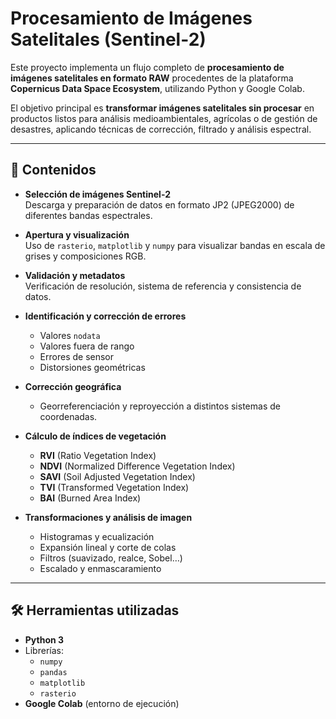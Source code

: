 # Procesamiento de Imágenes Satelitales (Sentinel-2)

Este proyecto implementa un flujo completo de **procesamiento de imágenes satelitales en formato RAW** procedentes de la plataforma **Copernicus Data Space Ecosystem**, utilizando Python y Google Colab.

El objetivo principal es **transformar imágenes satelitales sin procesar** en productos listos para análisis medioambientales, agrícolas o de gestión de desastres, aplicando técnicas de corrección, filtrado y análisis espectral.

---

## 📌 Contenidos

- **Selección de imágenes Sentinel-2**  
  Descarga y preparación de datos en formato JP2 (JPEG2000) de diferentes bandas espectrales.

- **Apertura y visualización**  
  Uso de `rasterio`, `matplotlib` y `numpy` para visualizar bandas en escala de grises y composiciones RGB.

- **Validación y metadatos**  
  Verificación de resolución, sistema de referencia y consistencia de datos.

- **Identificación y corrección de errores**
  - Valores `nodata`
  - Valores fuera de rango
  - Errores de sensor
  - Distorsiones geométricas

- **Corrección geográfica**
  - Georreferenciación y reproyección a distintos sistemas de coordenadas.

- **Cálculo de índices de vegetación**
  - **RVI** (Ratio Vegetation Index)
  - **NDVI** (Normalized Difference Vegetation Index)
  - **SAVI** (Soil Adjusted Vegetation Index)
  - **TVI** (Transformed Vegetation Index)
  - **BAI** (Burned Area Index)

- **Transformaciones y análisis de imagen**
  - Histogramas y ecualización
  - Expansión lineal y corte de colas
  - Filtros (suavizado, realce, Sobel…)
  - Escalado y enmascaramiento

---

## 🛠 Herramientas utilizadas

- **Python 3**
- Librerías:
  - `numpy`
  - `pandas`
  - `matplotlib`
  - `rasterio`
- **Google Colab** (entorno de ejecución)
